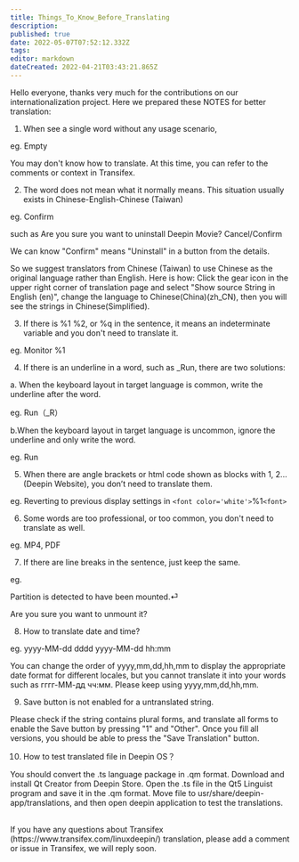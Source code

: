```yaml
---
title: Things_To_Know_Before_Translating
description: 
published: true
date: 2022-05-07T07:52:12.332Z
tags: 
editor: markdown
dateCreated: 2022-04-21T03:43:21.865Z
---
```


Hello everyone, thanks very much for the contributions on our internationalization project. Here we prepared these NOTES for better translation:

1. When see a single word without any usage scenario,

eg. Empty

You may don't know how to translate. At this time, you can refer to the comments or context in Transifex.

2. The word does not mean what it normally means. This situation usually exists in Chinese-English-Chinese (Taiwan)

eg.  Confirm

such as Are you sure you want to uninstall Deepin Movie?     Cancel/Confirm

We can know "Confirm" means "Uninstall" in a button from the details.

So we suggest translators from Chinese (Taiwan) to use Chinese as the original language rather than English.
Here is how: Click the gear icon in the upper right corner of translation page and select "Show source String in English (en)", change the language to Chinese(China)(zh_CN), then you will see the strings in Chinese(Simplified).

3. If there is %1 %2, or %q in the sentence, it means an indeterminate variable and you don't need to translate it.

eg. Monitor %1

4. If there is an underline in a word, such as _Run, there are two solutions:

a. When the keyboard layout in target language is common, write the underline after the word.

eg. Run（_R）

b.When the keyboard layout in target language is uncommon, ignore the underline and only write the word.

eg. Run

5. When there are angle brackets or html code shown as blocks with 1, 2... (Deepin Website), you don’t need to translate them.

eg.  Reverting to previous display settings in ```<font color='white'>```%1```<font>```

6. Some words are too professional, or too common, you don't need to translate as well.

eg. MP4, PDF

7. If there are line breaks in the sentence, just keep the same.

eg.

Partition is detected to have been mounted.⏎

Are you sure you want to unmount it?

8. How to translate date and time?

eg.
yyyy-MM-dd dddd
yyyy-MM-dd hh:mm

You can change the order of yyyy,mm,dd,hh,mm to display the appropriate date format for different locales, but you cannot translate it into your words such as гггг-ММ-дд чч:мм. Please keep using yyyy,mm,dd,hh,mm.

9. Save button is not enabled for a untranslated string.

Please check if the string contains plural forms, and translate all forms to enable the Save button by pressing "1" and "Other". Once you fill all versions, you should be able to press the "Save Translation" button.

10. How to test translated file in Deepin OS？

You should convert the .ts language package in .qm format.
Download and install Qt Creator from Deepin Store. Open the .ts file in the Qt5 Linguist program and save it in the .qm format.
Move file to usr/share/deepin-app/translations, and then open deepin application to test the translations.

<br/>
If you have any questions about Transifex (https://www.transifex.com/linuxdeepin/) translation, please add a comment or issue in Transifex, we will reply soon.
